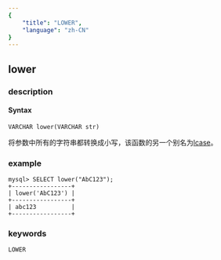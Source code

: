 ```yaml
---
{
    "title": "LOWER",
    "language": "zh-CN"
}
---
```


<!-- 
Licensed to the Apache Software Foundation (ASF) under one
or more contributor license agreements.  See the NOTICE file
distributed with this work for additional information
regarding copyright ownership.  The ASF licenses this file
to you under the Apache License, Version 2.0 (the
"License"); you may not use this file except in compliance
with the License.  You may obtain a copy of the License at

  http://www.apache.org/licenses/LICENSE-2.0

Unless required by applicable law or agreed to in writing,
software distributed under the License is distributed on an
"AS IS" BASIS, WITHOUT WARRANTIES OR CONDITIONS OF ANY
KIND, either express or implied.  See the License for the
specific language governing permissions and limitations
under the License.
-->

## lower
### description
#### Syntax

`VARCHAR lower(VARCHAR str)`


将参数中所有的字符串都转换成小写，该函数的另一个别名为[lcase](./lcase.md)。

### example

```
mysql> SELECT lower("AbC123");
+-----------------+
| lower('AbC123') |
+-----------------+
| abc123          |
+-----------------+
```
### keywords
    LOWER

